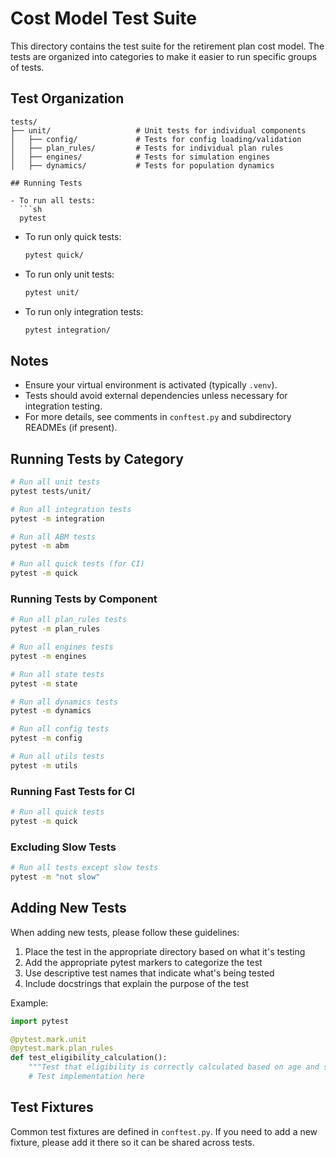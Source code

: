 # Cost Model Test Suite

This directory contains the test suite for the retirement plan cost model. The tests are organized into categories to make it easier to run specific groups of tests.

## Test Organization

```
tests/
├── unit/                   # Unit tests for individual components
│   ├── config/             # Tests for config loading/validation
│   ├── plan_rules/         # Tests for individual plan rules
│   ├── engines/            # Tests for simulation engines
│   ├── dynamics/           # Tests for population dynamics

## Running Tests

- To run all tests:
  ```sh
  pytest
  ```
- To run only quick tests:
  ```sh
  pytest quick/
  ```
- To run only unit tests:
  ```sh
  pytest unit/
  ```
- To run only integration tests:
  ```sh
  pytest integration/
  ```

## Notes

- Ensure your virtual environment is activated (typically `.venv`).
- Tests should avoid external dependencies unless necessary for integration testing.
- For more details, see comments in `conftest.py` and subdirectory READMEs (if present).

## Running Tests by Category

```bash
# Run all unit tests
pytest tests/unit/

# Run all integration tests
pytest -m integration

# Run all ABM tests
pytest -m abm

# Run all quick tests (for CI)
pytest -m quick
```

### Running Tests by Component

```bash
# Run all plan_rules tests
pytest -m plan_rules

# Run all engines tests
pytest -m engines

# Run all state tests
pytest -m state

# Run all dynamics tests
pytest -m dynamics

# Run all config tests
pytest -m config

# Run all utils tests
pytest -m utils
```

### Running Fast Tests for CI

```bash
# Run all quick tests
pytest -m quick
```

### Excluding Slow Tests

```bash
# Run all tests except slow tests
pytest -m "not slow"
```

## Adding New Tests

When adding new tests, please follow these guidelines:

1. Place the test in the appropriate directory based on what it's testing
2. Add the appropriate pytest markers to categorize the test
3. Use descriptive test names that indicate what's being tested
4. Include docstrings that explain the purpose of the test

Example:

```python
import pytest

@pytest.mark.unit
@pytest.mark.plan_rules
def test_eligibility_calculation():
    """Test that eligibility is correctly calculated based on age and service."""
    # Test implementation here
```

## Test Fixtures

Common test fixtures are defined in `conftest.py`. If you need to add a new fixture, please add it there so it can be shared across tests.
